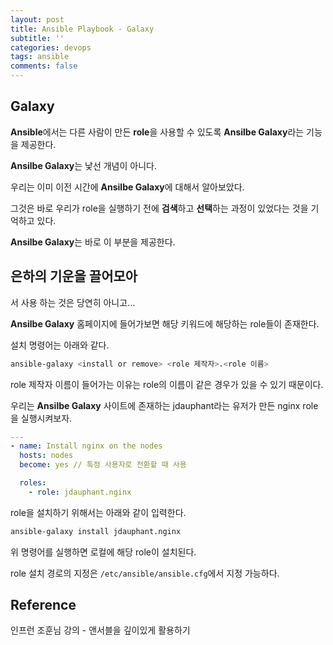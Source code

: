 ```yaml
---
layout: post
title: Ansible Playbook - Galaxy
subtitle: ''
categories: devops
tags: ansible
comments: false
---
```


## Galaxy

**Ansible**에서는 다른 사람이 만든 **role**을 사용할 수 있도록 **Ansilbe Galaxy**라는 기능을 제공한다.

**Ansilbe Galaxy**는 낯선 개념이 아니다.

우리는 이미 이전 시간에 **Ansilbe Galaxy**에 대해서 알아보았다.

그것은 바로 우리가 role을 실행하기 전에 **검색**하고 **선택**하는 과정이 있었다는 것을 기억하고 있다.

**Ansilbe Galaxy**는 바로 이 부분을 제공한다.

## 은하의 기운을 끌어모아

서 사용 하는 것은 당연히 아니고...

**Ansilbe Galaxy** 홈페이지에 들어가보면 해당 키워드에 해당하는 role들이 존재한다.

설치 명령어는 아래와 같다.

```bash
ansible-galaxy <install or remove> <role 제작자>.<role 이름>
```

role 제작자 이름이 들어가는 이유는 role의 이름이 같은 경우가 있을 수 있기 때문이다.

우리는 **Ansilbe Galaxy** 사이트에 존재하는 jdauphant라는 유저가 만든 nginx role을 실행시켜보자.

```yaml
---
- name: Install nginx on the nodes
  hosts: nodes
  become: yes // 특정 사용자로 전환할 때 사용

  roles:
    - role: jdauphant.nginx
```

role을 설치하기 위해서는 아래와 같이 입력한다.

```bash
ansible-galaxy install jdauphant.nginx
```

위 명령어를 실행하면 로컬에 해당 role이 설치된다.

role 설치 경로의 지정은 `/etc/ansible/ansible.cfg`에서 지정 가능하다.

## Reference

인프런 조훈님 강의 - 앤서블을 깊이있게 활용하기
